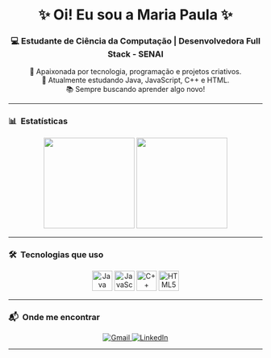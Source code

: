 <h1 align="center">✨ Oi! Eu sou a Maria Paula ✨</h1>

<h3 align="center">💻 Estudante de Ciência da Computação | Desenvolvedora Full Stack - SENAI</h3>

<p align="center">
  🌱 Apaixonada por tecnologia, programação e projetos criativos.
  <br/>
  🚀 Atualmente estudando Java, JavaScript, C++ e HTML.
  <br/>
  📚 Sempre buscando aprender algo novo!
</p>

---

### 📊 &nbsp;Estatísticas

<div align="center">
  <img src="https://github-readme-stats.vercel.app/api?username=MaryScript&show_icons=true&theme=dracula&count_private=true&hide_border=false" height="180"/>
  <img src="https://github-readme-stats.vercel.app/api/top-langs?username=MaryScript&layout=compact&theme=dracula&hide_border=false" height="180"/>
</div>

---

### 🛠️ &nbsp;Tecnologias que uso

<div align="center">
  <img src="https://cdn.jsdelivr.net/gh/devicons/devicon/icons/java/java-original.svg" height="40" alt="Java"/>
  <img src="https://cdn.jsdelivr.net/gh/devicons/devicon/icons/javascript/javascript-original.svg" height="40" alt="JavaScript"/>
  <img src="https://cdn.jsdelivr.net/gh/devicons/devicon/icons/cplusplus/cplusplus-original.svg" height="40" alt="C++"/>
  <img src="https://cdn.jsdelivr.net/gh/devicons/devicon/icons/html5/html5-original.svg" height="40" alt="HTML5"/>
</div>

---

### 📬 &nbsp;Onde me encontrar

<div align="center">
  <a href="mailto:mariap.sousa@undf.edu.br" target="_blank">
    <img src="https://img.shields.io/badge/Gmail-D14836?style=for-the-badge&logo=gmail&logoColor=white" alt="Gmail"/>
  </a>
  <a href="https://www.linkedin.com/in/maria-paula-ferreira321/" target="_blank">
    <img src="https://img.shields.io/badge/LinkedIn-0077B5?style=for-the-badge&logo=linkedin&logoColor=white" alt="LinkedIn"/>
  </a>
</div>

---

